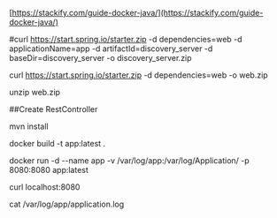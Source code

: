 
[https://stackify.com/guide-docker-java/](https://stackify.com/guide-docker-java/)

#curl https://start.spring.io/starter.zip -d dependencies=web -d applicationName=app -d artifactId=discovery_server -d baseDir=discovery_server -o discovery_server.zip

curl https://start.spring.io/starter.zip -d dependencies=web -o web.zip

unzip web.zip

##Create RestController

mvn install

docker build -t app:latest .

docker run -d --name app -v /var/log/app:/var/log/Application/ -p 8080:8080 app:latest

curl localhost:8080

cat /var/log/app/application.log

